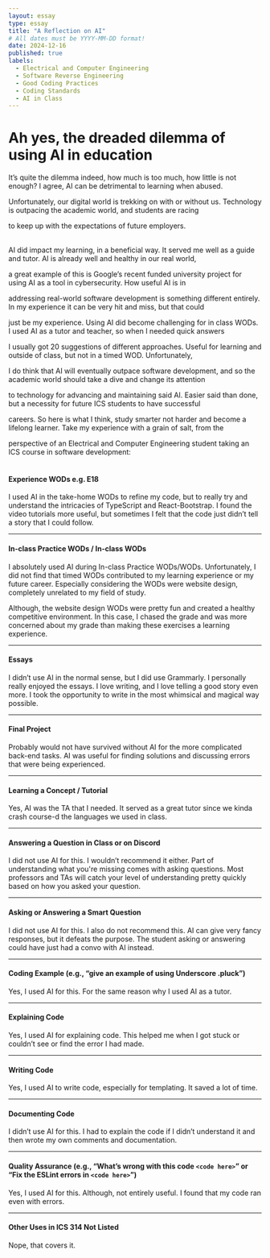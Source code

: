 ```yaml
---
layout: essay
type: essay
title: "A Reflection on AI"
# All dates must be YYYY-MM-DD format!
date: 2024-12-16
published: true
labels:
  - Electrical and Computer Engineering
  - Software Reverse Engineering
  - Good Coding Practices
  - Coding Standards
  - AI in Class
---
```


# Ah yes, the dreaded dilemma of using AI in education

It’s quite the dilemma indeed, how much is too much, how little is not enough? I agree, AI can be detrimental to learning when abused.

Unfortunately, our digital world is trekking on with or without us. Technology is outpacing the academic world, and students are racing 

to keep up with the expectations of future employers.<br><br>

AI did impact my learning, in a beneficial way. It served me well as a guide and tutor. AI is already well and healthy in our real world, 

a great example of this is Google’s recent funded university project for using AI as a tool in cybersecurity. How useful AI is in 

addressing real-world software development is something different entirely. In my experience it can be very hit and miss, but that could 

just be my experience. Using AI did become challenging for in class WODs. I used AI as a tutor and teacher, so when I needed quick answers

I usually got 20 suggestions of different approaches. Useful for learning and outside of class, but not in a timed WOD. Unfortunately, 

I do think that AI will eventually outpace software development, and so the academic world should take a dive and change its attention 

to technology for advancing and maintaining said AI. Easier said than done, but a necessity for future ICS students to have successful 

careers.  So here is what I think, study smarter not harder and become a lifelong learner. Take my experience with a grain of salt, from the 

perspective of an Electrical and Computer Engineering student taking an ICS course in software development:<br><br>


#### Experience WODs e.g. E18

I used AI in the take-home WODs to refine my code, but to really try and understand the intricacies of TypeScript and React-Bootstrap. I found the video tutorials more useful, but sometimes I felt that the code just didn’t tell a story that I could follow.

---

#### In-class Practice WODs / In-class WODs

I absolutely used AI during In-class Practice WODs/WODs. Unfortunately, I did not find that timed WODs contributed to my learning experience or my future career. Especially considering the WODs were website design, completely unrelated to my field of study. 

Although, the website design WODs were pretty fun and created a healthy competitive environment. In this case, I chased the grade and was more concerned about my grade than making these exercises a learning experience.

---

#### Essays

I didn’t use AI in the normal sense, but I did use Grammarly. I personally really enjoyed the essays. I love writing, and I love telling a good story even more. I took the opportunity to write in the most whimsical and magical way possible.

---
#### Final Project

Probably would not have survived without AI for the more complicated back-end tasks. AI was useful for finding solutions and discussing errors that were being experienced.

---

#### Learning a Concept / Tutorial

Yes, AI was the TA that I needed. It served as a great tutor since we kinda crash course-d the languages we used in class.

---

#### Answering a Question in Class or on Discord

I did not use AI for this. I wouldn’t recommend it either. Part of understanding what you're missing comes with asking questions. Most professors and TAs will catch your level of understanding pretty quickly based on how you asked your question.

---

#### Asking or Answering a Smart Question

I did not use AI for this. I also do not recommend this. AI can give very fancy responses, but it defeats the purpose. The student asking or answering could have just had a convo with AI instead.

---

#### Coding Example (e.g., “give an example of using Underscore .pluck”)

Yes, I used AI for this. For the same reason why I used AI as a tutor.

---

#### Explaining Code

Yes, I used AI for explaining code. This helped me when I got stuck or couldn’t see or find the error I had made.

---

#### Writing Code

Yes, I used AI to write code, especially for templating. It saved a lot of time.

---

#### Documenting Code

I didn’t use AI for this. I had to explain the code if I didn’t understand it and then wrote my own comments and documentation.

---

#### Quality Assurance (e.g., “What’s wrong with this code `<code here>`” or “Fix the ESLint errors in `<code here>`”)

Yes, I used AI for this. Although, not entirely useful. I found that my code ran even with errors.

---

#### Other Uses in ICS 314 Not Listed

Nope, that covers it.
